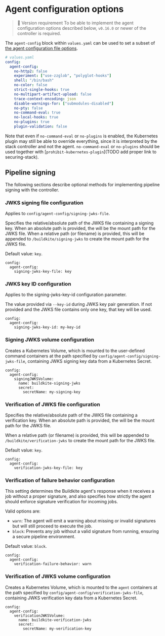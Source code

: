 # Agent configuration options

> 📘 Version requirement
> To be able to implement the agent configuration options described below, `v0.16.0` or newer of the controller is required.

The `agent-config` block within `values.yaml` can be used to set a subset of [the agent configuration file options](/docs/agent/v3/configuration).

```yaml
# values.yaml
config:
  agent-config:
    no-http2: false
    experiment: ["use-zzglob", "polyglot-hooks"]
    shell: "/bin/bash"
    no-color: false
    strict-single-hooks: true
    no-multipart-artifact-upload: false
    trace-context-encoding: json
    disable-warnings-for: ["submodules-disabled"]
    no-pty: false
    no-command-eval: true
    no-local-hooks: true
    no-plugins: true
    plugin-validation: false
```

Note that even if `no-command-eval` or `no-plugins` is enabled, the Kubernetes
plugin may still be able to override everything, since it is interpreted by the stack controller and not the agent. `no-command-eval` or `no-plugins` should be used together with [`prohibit-kubernetes-plugin`](TODO add proper link to securing-stack).

## Pipeline signing

The following sections describe optional methods for implementing pipeline signing with the controller.

### JWKS signing file configuration

Applies to `config/agent-config/signing-jwks-file`.

Specifies the relative/absolute path of the JWKS file containing a signing key.
When an absolute path is provided, the will be the mount path for the JWKS file.
When a relative path (or filename) is provided, this will be appended to `/buildkite/signing-jwks` to create the mount path for the JWKS file.

Default value: `key`.

```
config:
  agent-config:
    signing-jwks-key-file: key
```

### JWKS key ID configuration

Applies to the signing-jwks-key-id configuration parameter.

The value provided via `--key-id` during JWKS key pair generation.
If not provided and the JWKS file contains only one key, that key will be used.

```
config:
  agent-config:
    signing-jwks-key-id: my-key-id
```

### Signing JWKS volume configuration

Creates a Kubernetes Volume, which is mounted to the user-defined command containers at the path specified by `config/agent-config/signing-jwks-file`, containing JWKS signing key data from a Kubernetes Secret.

```
config:
  agent-config:
    signingJWKSVolume:
      name: buildkite-signing-jwks
      secret:
        secretName: my-signing-key
```

### Verification of JWKS file configuration

Specifies the relative/absolute path of the JWKS file containing a verification key. When an absolute path is provided, the will be the mount path for the JWKS file.

When a relative path (or filename) is provided, this will be appended to `/buildkite/verification-jwks` to create the mount path for the JWKS file.

Default value: `key`.

```
config:
  agent-config:
    verification-jwks-key-file: key
```

### Verification of failure behavior configuration

This setting determines the Buildkite agent's response when it receives a job without a proper signature, and also specifies how strictly the agent should enforce signature verification for incoming jobs.

Valid options are:
- `warn`: The agent will emit a warning about missing or invalid signatures but will still proceed to execute the job.
- `block`: Prevents any job without a valid signature from running, ensuring a secure pipeline environment.

Default value: `block`.

```
config:
  agent-config:
    verification-failure-behavior: warn
```

### Verification of JWKS volume configuration

Creates a Kubernetes Volume, which is mounted to the `agent` containers at the path specified by `config/agent-config/verification-jwks-file`, containing JWKS verification key data from a Kubernetes Secret.

```
config:
  agent-config:
    verificationJWKSVolume:
      name: buildkite-verification-jwks
      secret:
        secretName: my-verification-key
```
